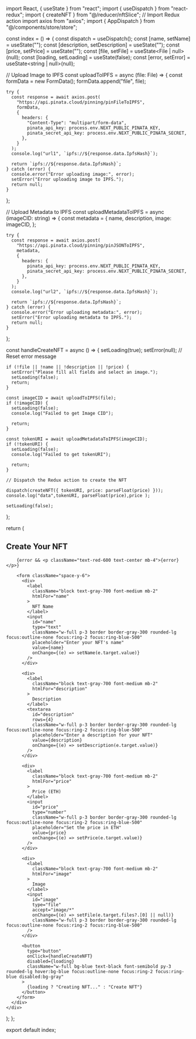 import React, { useState } from "react";
import { useDispatch } from "react-redux";
import { createNFT } from "@/reducer/nftSlice"; // Import Redux action
import axios from "axios";
import { AppDispatch } from "@/components/store/store";

const index = () => {
  const dispatch = useDispatch<AppDispatch>();
  const [name, setName] = useState("");
  const [description, setDescription] = useState("");
  const [price, setPrice] = useState("");
  const [file, setFile] = useState<File | null>(null);
  const [loading, setLoading] = useState(false);
  const [error, setError] = useState<string | null>(null);

  // Upload Image to IPFS
  const uploadToIPFS = async (file: File) => {
    const formData = new FormData();
    formData.append("file", file);

    try {
      const response = await axios.post(
        "https://api.pinata.cloud/pinning/pinFileToIPFS",
        formData,
        {
          headers: {
            "Content-Type": "multipart/form-data",
            pinata_api_key: process.env.NEXT_PUBLIC_PINATA_KEY,
            pinata_secret_api_key: process.env.NEXT_PUBLIC_PINATA_SECRET,
          },
        }
      );
      console.log("url1", `ipfs://${response.data.IpfsHash}`);

      return `ipfs://${response.data.IpfsHash}`;
    } catch (error) {
      console.error("Error uploading image:", error);
      setError("Error uploading image to IPFS.");
      return null;
    }
  };

  // Upload Metadata to IPFS
  const uploadMetadataToIPFS = async (imageCID: string) => {
    const metadata = {
      name,
      description,
      image: imageCID,
    };

    try {
      const response = await axios.post(
        "https://api.pinata.cloud/pinning/pinJSONToIPFS",
        metadata,
        {
          headers: {
            pinata_api_key: process.env.NEXT_PUBLIC_PINATA_KEY,
            pinata_secret_api_key: process.env.NEXT_PUBLIC_PINATA_SECRET,
          },
        }
      );
      console.log("url2", `ipfs://${response.data.IpfsHash}`);

      return `ipfs://${response.data.IpfsHash}`;
    } catch (error) {
      console.error("Error uploading metadata:", error);
      setError("Error uploading metadata to IPFS.");
      return null;
    }
  };

  const handleCreateNFT = async () => {
    setLoading(true);
    setError(null); // Reset error message

    if (!file || !name || !description || !price) {
      setError("Please fill all fields and select an image.");
      setLoading(false);
      return;
    }

    const imageCID = await uploadToIPFS(file);
    if (!imageCID) {
      setLoading(false);
      console.log("Failed to get Image CID");
      
      return;
    }

    const tokenURI = await uploadMetadataToIPFS(imageCID);
    if (!tokenURI) {
      setLoading(false);
      console.log("Failed to get tokenURI");

      return;
    }

    // Dispatch the Redux action to create the NFT

    dispatch(createNFT({ tokenURI, price: parseFloat(price) }));
    console.log("data",tokenURI, parseFloat(price),price );
    
    setLoading(false);
  };

  return (
    <div className="min-h-screen flex items-center justify-center bg-gradient-to-r from-[#5b64b6] via-[#7052a7] to-pink-500">
      <div className="bg-white p-8 rounded-lg shadow-lg max-w-lg w-full">
        <h2 className="text-3xl font-bold text-center text-gray-900 mb-6">
          Create Your NFT
        </h2>

        {error && <p className="text-red-600 text-center mb-4">{error}</p>}

        <form className="space-y-6">
          <div>
            <label
              className="block text-gray-700 font-medium mb-2"
              htmlFor="name"
            >
              NFT Name
            </label>
            <input
              id="name"
              type="text"
              className="w-full p-3 border border-gray-300 rounded-lg focus:outline-none focus:ring-2 focus:ring-blue-500"
              placeholder="Enter your NFT's name"
              value={name}
              onChange={(e) => setName(e.target.value)}
            />
          </div>

          <div>
            <label
              className="block text-gray-700 font-medium mb-2"
              htmlFor="description"
            >
              Description
            </label>
            <textarea
              id="description"
              rows={4}
              className="w-full p-3 border border-gray-300 rounded-lg focus:outline-none focus:ring-2 focus:ring-blue-500"
              placeholder="Enter a description for your NFT"
              value={description}
              onChange={(e) => setDescription(e.target.value)}
            />
          </div>

          <div>
            <label
              className="block text-gray-700 font-medium mb-2"
              htmlFor="price"
            >
              Price (ETH)
            </label>
            <input
              id="price"
              type="number"
              className="w-full p-3 border border-gray-300 rounded-lg focus:outline-none focus:ring-2 focus:ring-blue-500"
              placeholder="Set the price in ETH"
              value={price}
              onChange={(e) => setPrice(e.target.value)}
            />
          </div>

          <div>
            <label
              className="block text-gray-700 font-medium mb-2"
              htmlFor="image"
            >
              Image
            </label>
            <input
              id="image"
              type="file"
              accept="image/*"
              onChange={(e) => setFile(e.target.files?.[0] || null)}
              className="w-full p-3 border border-gray-300 rounded-lg focus:outline-none focus:ring-2 focus:ring-blue-500"
            />
          </div>

          <button
            type="button"
            onClick={handleCreateNFT}
            disabled={loading}
            className="w-full bg-blue text-black font-semibold py-3 rounded-lg hover:bg-blue focus:outline-none focus:ring-2 focus:ring-blue disabled:bg-gray"
          >
            {loading ? "Creating NFT..." : "Create NFT"}
          </button>
        </form>
      </div>
    </div>
  );
};

export default index;
